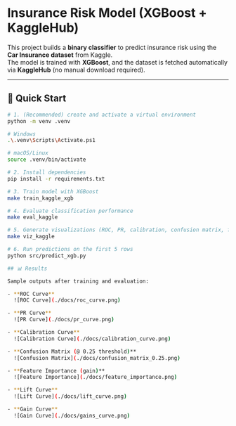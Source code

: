 # Insurance Risk Model (XGBoost + KaggleHub)

This project builds a **binary classifier** to predict insurance risk using the **Car Insurance dataset** from Kaggle.  
The model is trained with **XGBoost**, and the dataset is fetched automatically via **KaggleHub** (no manual download required).

---

## 🚀 Quick Start

```bash
# 1. (Recommended) create and activate a virtual environment
python -m venv .venv

# Windows
.\.venv\Scripts\Activate.ps1

# macOS/Linux
source .venv/bin/activate

# 2. Install dependencies
pip install -r requirements.txt

# 3. Train model with XGBoost
make train_kaggle_xgb

# 4. Evaluate classification performance
make eval_kaggle

# 5. Generate visualizations (ROC, PR, calibration, confusion matrix, feature importance, lift/gain)
make viz_kaggle

# 6. Run predictions on the first 5 rows
python src/predict_xgb.py

## 📊 Results

Sample outputs after training and evaluation:

- **ROC Curve**  
  ![ROC Curve](./docs/roc_curve.png)

- **PR Curve**  
  ![PR Curve](./docs/pr_curve.png)

- **Calibration Curve**  
  ![Calibration Curve](./docs/calibration_curve.png)

- **Confusion Matrix (@ 0.25 threshold)**  
  ![Confusion Matrix](./docs/confusion_matrix_0.25.png)

- **Feature Importance (gain)**  
  ![Feature Importance](./docs/feature_importance.png)

- **Lift Curve**  
  ![Lift Curve](./docs/lift_curve.png)

- **Gain Curve**  
  ![Gain Curve](./docs/gains_curve.png)
